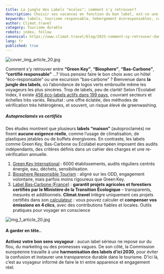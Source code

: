 ```yaml
---
title: La jungle des Labels "écolos": comment s'y retrouver?
description: Choisir ses vacances en fonction du bon label, est-ce une formalité, ou un parcours du combattant?
keywords: labels, tourisme responsable, hébergement écoresponsables, compensation voyage
author: Climat.travel
category: Tourisme durable
robots: index, follow
canonical: https://www.climat.travel/blog/2025-comment-sy-retrouver-dans-tous-ces-labels
lang: fr
published: true
---
```


![cover_img_article_20.jpg](cover_img_article_20.jpg)

Comment s’y retrouver entre **“Green Key”**, **“Biosphere”**, **“Bas‑Carbone”**, **“certifié responsable”** ...? 
Vous pensiez faire le bon choix avec un hôtel “éco-responsable” ou une excursion “bas‑carbone” ? Bienvenue dans **la jungle des labels**, où l’abondance de logos verts embrouille même les voyageurs les plus sincères.
Trop de labels, peu de clarté!
Selon l’Ecolabel Index, il existe [456 éco-labels actifs dans 199 pays](http://www.ecolabelindex.com/), couvrant secteurs et échelles très variés. Résultat : une offre éclatée, des méthodes de vérification très hétérogènes, et souvent, un risque élevé de greenwashing.

##### Autoproclamés vs certifiés
Des études montrent que plusieurs **labels “maison”** (autoproclamés) ne fixent **aucune exigence réelle**, comme l’usage de climatisation, de plastiques jetables ou de buffets énergivores. 
En contraste, les labels comme Green Key, Bas-Carbone ou Écolabel européen imposent des audits indépendants, des critères définis dans un cahier des charges et une re-vérification annuelle. 

1. [Green Key International](https://www.greenkey.global/) : 6000 établissements, audits réguliers centrés énergie, eau, déchets, sensibilisation.
2. [Biosphere Responsible Tourism](https://www.biospheretourism.com/en) : aligné sur les ODD, engagement volontaire, mais parfois moins rigoureux que Green Key.
3. [Label Bas‑Carbone (France)](https://label-bas-carbone.ecologie.gouv.fr/) : **garantit projets agricoles et forestiers certifiés par le Ministère de la Transition Écologique** – transparents, mesurés et additionnels.
**Climat.travel** intègre uniquement ces projets certifiés dans son [calculateur](https://www.climat.travel/#calculator) : vous pouvez calculer et **compenser vos émissions en 4 clics**, avec des contributions fiables et locales.
Outils pratiques pour voyager en conscience

![img_1_article_20.jpg](img_1_article_20.jpg)

#### A garder en tête..
**Activez votre bon sens voyageur** : aucun label sérieux ne repose sur du flou, du marketing ou des promesses vagues.
De son côté, la Commission européenne travaille à une **harmonisation des labels d'ici 2030**, pour éviter la confusion et instaurer une transparence durable dans le tourisme. D’ici là, c’est au voyageur informé de faire le tri entre apparence et engagement réel.
